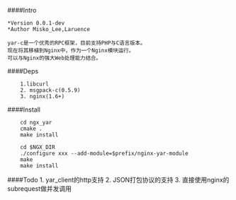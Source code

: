 ####Intro

    *Version 0.0.1-dev
    *Author Misko_Lee,Laruence

    yar-c是一个优秀的RPC框架，目前支持PHP与C语言版本。
    现在将其移植到Nginx中，作为一个Nginx模块运行。
    可以与Nginx的强大Web处理能力结合。


####Deps

        1.libcurl
        2. msgpack-c(0.5.9)
        3. nginx(1.6+)

####Install

        cd ngx_yar
        cmake .
        make install

        cd $NGX_DIR
        ./configure xxx --add-module=$prefix/nginx-yar-module
        make
        make install



####Todo
    1. yar_client的http支持
    2. JSON打包协议的支持
    3. 直接使用nginx的subrequest做并发调用





